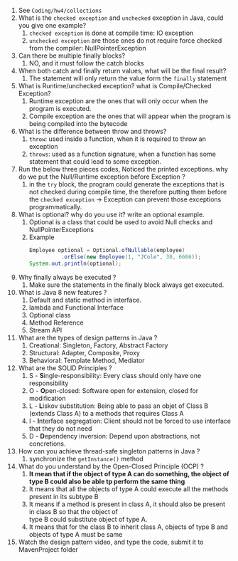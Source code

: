 1. See `Coding/hw4/collections`
2. What is the `checked exception` and `unchecked` exception in Java, could you give one example?
   1. `checked exception` is done at compile time: IO exception
   2. `unchecked exception` are those ones do not require force checked from the compiler: NullPointerException
3. Can there be multiple finally blocks?
   1. NO, and it must follow the catch blocks
4. When both catch and finally return values, what will be the final result?
   1. The statement will only return the value form the `finally` statement
5. What is Runtime/unchecked exception? what is Compile/Checked Exception?
   1. Runtime exception are the ones that will only occur when the program is executed.
   2. Compile exception are the ones that will appear when the program is being compiled
      into the bytecode
6. What is the difference between throw and throws?
   1. `throw`: used inside a function, when it is required to throw an exception
   2. `throws`: used as a function signature, when a function has some statement 
        that could lead to some exception.
7. Run the below three pieces codes, Noticed the printed exceptions. why do we put the Null/Runtime
   exception before Exception ?
   1. in the `try` block, the program could generate the exceptions that is not checked during
      compile time, the therefore putting them before the `checked exception` -> Exception
        can prevent those exceptions programmatically.
8. What is optional? why do you use it? write an optional example.
   1. Optional is a class that could be used to avoid Null checks and NullPointerExceptions
   2. Example
      ```java
      Employee optional = Optional.ofNullable(employee)
                .orElse(new Employee(1, "JCole", 30, 6666));
      System.out.println(optional);
      ``` 
9. Why finally always be executed ?
   1. Make sure the statements in the finally block always get executed.
10. What is Java 8 new features ?
    1. Default and static method in interface.
    2. lambda and Functional Interface
    3. Optional class
    4. Method Reference
    5. Stream API
11. What are the types of design patterns in Java ?
    1. Creational: Singleton, Factory, Abstract Factory
    2. Structural: Adapter, Composite, Proxy
    3. Behavioral: Template Method, Mediator
12. What are the SOLID Principles ?
    1. S - **S**ingle-responsibility: Every class should only have one responsibility
    2. O - **O**pen-closed: Software open for extension, closed for modification
    3. L - **L**iskov substitution: Being able to pass an objet of Class B (extends Class A) to a methods that 
       requires Class A
    4. I - **I**nterface segregation: Client should not be forced to use interface that they do not need
    5. D - **D**ependency inversion: Depend upon abstractions, not concretions.
13. How can you achieve thread-safe singleton patterns in Java ?
    1. synchronize the `getInstance()` method
14. What do you understand by the Open-Closed Principle (OCP) ?
    1. **It mean that if the object of type A can do something, the object of type B could also be able tp
        perform the same thing**
    2. It means that all the objects of type A could execute all the methods present in its subtype B     
    3. It means if a method is present in class A, it should also be present in class B so that the object of    
          type B could substitute object of type A.    
    4. It means that for the class B to inherit class A, objects of type B and objects of type A must be same
15. Watch the design pattern video, and type the code, submit it to MavenProject folder